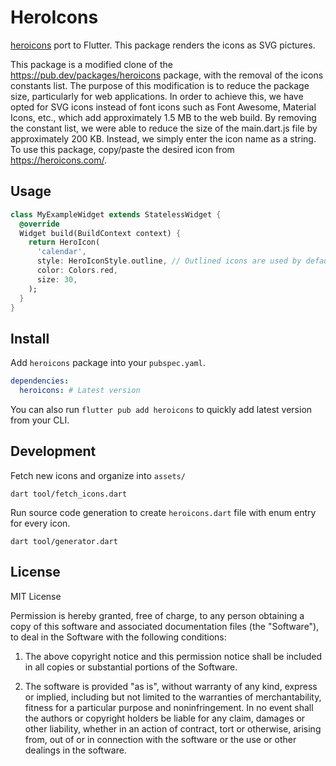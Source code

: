 # HeroIcons

[heroicons](https://heroicons.com/) port to Flutter. This package renders the icons as SVG 
pictures.

This package is a modified clone of the https://pub.dev/packages/heroicons package, with the removal of the icons constants list. The purpose of this modification is to reduce the package size, particularly for web applications. In order to achieve this, we have opted for SVG icons instead of font icons such as Font Awesome, Material Icons, etc., which add approximately 1.5 MB to the web build. By removing the constant list, we were able to reduce the size of the main.dart.js file by approximately 200 KB. Instead, we simply enter the icon name as a string. To use this package, copy/paste the desired icon from https://heroicons.com/.


## Usage

```dart
class MyExampleWidget extends StatelessWidget {
  @override
  Widget build(BuildContext context) {
    return HeroIcon(
      'calendar',
      style: HeroIconStyle.outline, // Outlined icons are used by default.
      color: Colors.red,
      size: 30,
    );
  }
}
```

## Install

Add `heroicons` package into your `pubspec.yaml`.

```yaml
dependencies:
  heroicons: # Latest version
```

You can also run `flutter pub add heroicons` to quickly add latest version from your CLI.

## Development

Fetch new icons and organize into `assets/`

```
dart tool/fetch_icons.dart
```

Run source code generation to create `heroicons.dart` file with enum entry for every icon.

```
dart tool/generator.dart
```


## License
MIT License

Permission is hereby granted, free of charge, to any person obtaining a copy of this software and associated documentation files (the "Software"), to deal in the Software with the following conditions:

1. The above copyright notice and this permission notice shall be included in all 
copies or substantial portions of the Software.

2. The software is provided "as is", without warranty of any kind, express or implied, 
including but not limited to the warranties of merchantability, fitness for a particular 
purpose and noninfringement. In no event shall the authors or copyright holders be liable 
for any claim, damages or other liability, whether in an action of contract, tort or 
otherwise, arising from, out of or in connection with the software or the use or other 
dealings in the software.
